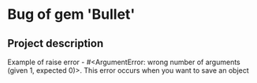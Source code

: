 # Bug of gem 'Bullet'

## Project description

Example of raise error - #<ArgumentError: wrong number of arguments (given 1, expected 0)>. This error occurs when you want to save an object
